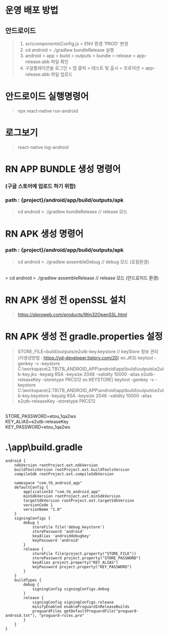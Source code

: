 # 운영 배포 방법
## 안드로이드
> 1. src\components\Config.js > ENV 환경 'PROD' 변경
> 2. cd android > ./gradlew bundleRelease 실행
> 3. android > app > build > outputs > bundle > release > app-release.abb 파일 확인 
> 4. 구글플레이콘솔 로그인 > 앱 클릭 > 테스트 및 출시 > 프로덕션 > app-release.abb 파일 업로드 

#  안드로이드 실행명령어
> npx react-native run-android

#  로그보기 <br>
> react-native log-android

# RN APP BUNDLE 생성 명령어 
### (구글 스토어에 업로드 하기 위함)
### path : {project}/android/app/build/outputs/apk
> cd android > ./gradlew bundleRelease // release 모드 


#  RN APK 생성 명령어 
### path : {project}/android/app/build/outputs/apk

> cd android > ./gradlew assembleDebug // debug 모드 (로컬환경)
<br>
> cd android > ./gradlew assembleRelease // release 모드 (안드로이드 환경)

# RN APK 생성 전 openSSL 설치
> https://slproweb.com/products/Win32OpenSSL.html

# RN APK 생성 전 gradle.properties 설정 
> STORE_FILE=build/outputs/e2utb-key.keystore // keyStore 정보 관리 (키생성방법 : https://yd-developer.tistory.com/20)
> ex.JKS)  keytool -genkey -v -keystore C:\workspace\2.TB\TB_ANDROID_APP\android\app\build\outputs\e2utb-key.jks -keyalg RSA -keysize 2048 -validity 10000 -alias e2utb-releaseKey -storetype PKCS12 
> ex.KEYSTORE)  keytool -genkey -v -keystore C:\workspace\2.TB\TB_ANDROID_APP\android\app\build\outputs\e2utb-key.keystore -keyalg RSA -keysize 2048 -validity 10000 -alias e2utb-releaseKey -storetype PKCS12

<br> STORE_PASSWORD=etou_1qa2ws
<br> KEY_ALIAS=e2utb-releaseKey
<br> KEY_PASSWORD=etou_1qa2ws

# .\app\build.gradle
    android {
        ndkVersion rootProject.ext.ndkVersion
        buildToolsVersion rootProject.ext.buildToolsVersion
        compileSdk rootProject.ext.compileSdkVersion

        namespace "com.tb_android_app"
        defaultConfig {
            applicationId "com.tb_android_app"
            minSdkVersion rootProject.ext.minSdkVersion
            targetSdkVersion rootProject.ext.targetSdkVersion
            versionCode 1
            versionName "1.0"
        }
        signingConfigs {
            debug {
                storeFile file('debug.keystore')
                storePassword 'android'
                keyAlias 'androiddebugkey'
                keyPassword 'android'
            }
            release {
                storeFile file(project.property("STORE_FILE"))
                storePassword project.property("STORE_PASSWORD")
                keyAlias project.property("KEY_ALIAS")
                keyPassword project.property("KEY_PASSWORD")
            }
        }
        buildTypes {
            debug {
                signingConfig signingConfigs.debug
            }
            release {
                signingConfig signingConfigs.release
                minifyEnabled enableProguardInReleaseBuilds
                proguardFiles getDefaultProguardFile("proguard-android.txt"), "proguard-rules.pro"
            }
        }
    }

